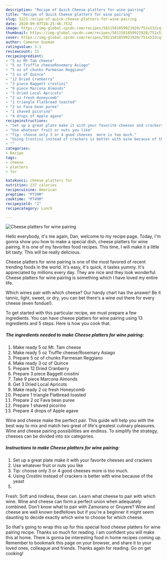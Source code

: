 ```yaml
---
description: "Recipe of Quick Cheese platters for wine pairing"
title: "Recipe of Quick Cheese platters for wine pairing"
slug: 5221-recipe-of-quick-cheese-platters-for-wine-pairing
date: 2020-09-07T16:25:46.753Z
image: https://img-global.cpcdn.com/recipes/5811581859921920/751x532cq70/cheese-platters-for-wine-pairing-recipe-main-photo.jpg
thumbnail: https://img-global.cpcdn.com/recipes/5811581859921920/751x532cq70/cheese-platters-for-wine-pairing-recipe-main-photo.jpg
cover: https://img-global.cpcdn.com/recipes/5811581859921920/751x532cq70/cheese-platters-for-wine-pairing-recipe-main-photo.jpg
author: Cameron Guzman
ratingvalue: 3.1
reviewcount: 15
recipeingredient:
- "5 oz Mt Tam cheese"
- "5 oz Truffle cheeseRosemary Asiago"
- "5 oz of chunks Parmesan Reggiano"
- "3 oz of Quince"
- "12 Dried Cranberry"
- "3 piece Baggett crostini"
- "9 piece Marcona Almonds"
- "3 Dried Local Apricots"
- "2 oz fresh Honeycomb"
- "1 triangle Flatbread toasted"
- "2 oz Fava bean puree"
- "1 shaved picorino"
- "4 drops of Apple agave"
recipeinstructions:
- "Set up a great plate make it with your favorite cheeses and crackers"
- "Use whatever fruit or nuts you like"
- "Tip: choose only 3 or 4 good cheeses  more is too much."
- "Using Crostini instead of crackers is better with wine because of the yeast"
- ""
categories:
- Recipe
tags:
- cheese
- platters
- for

katakunci: cheese platters for 
nutrition: 237 calories
recipecuisine: American
preptime: "PT39M"
cooktime: "PT49M"
recipeyield: "2"
recipecategory: Lunch

---
```



![Cheese platters for wine pairing](https://img-global.cpcdn.com/recipes/5811581859921920/751x532cq70/cheese-platters-for-wine-pairing-recipe-main-photo.jpg)

Hello everybody, it's me again, Dan, welcome to my recipe page. Today, I'm gonna show you how to make a special dish, cheese platters for wine pairing. It is one of my favorites food recipes. This time, I will make it a little bit tasty. This will be really delicious.

Cheese platters for wine pairing is one of the most favored of recent trending foods in the world. It's easy, it's quick, it tastes yummy. It's appreciated by millions every day. They are nice and they look wonderful. Cheese platters for wine pairing is something which I have loved my entire life.

Which wines pair with which cheese? Our handy chart has the answer! Be it tannic, light, sweet, or dry, you can bet there&#39;s a wine out there for every cheese (even fondue!).


To get started with this particular recipe, we must prepare a few ingredients. You can have cheese platters for wine pairing using 13 ingredients and 5 steps. Here is how you cook that.

<!--inarticleads1-->

##### The ingredients needed to make Cheese platters for wine pairing:

1. Make ready 5 oz Mt. Tam cheese
1. Make ready 5 oz Truffle cheese/Rosemary Asiago
1. Prepare 5 oz of chunks Parmesan Reggiano
1. Make ready 3 oz of Quince
1. Prepare 12 Dried Cranberry
1. Prepare 3 piece Baggett crostini
1. Take 9 piece Marcona Almonds
1. Get 3 Dried Local Apricots
1. Make ready 2 oz fresh Honeycomb
1. Prepare 1 triangle Flatbread toasted
1. Prepare 2 oz Fava bean puree
1. Prepare 1 shaved picorino
1. Prepare 4 drops of Apple agave


Wine and cheese make the perfect pair. This guide will help you with the best way to mix and match two great of life&#39;s greatest culinary pleasures. Wine and cheese pairing possibilities are endless. To simplify the strategy, cheeses can be divided into six categories. 

<!--inarticleads2-->

##### Instructions to make Cheese platters for wine pairing:

1. Set up a great plate make it with your favorite cheeses and crackers
1. Use whatever fruit or nuts you like
1. Tip: choose only 3 or 4 good cheeses  more is too much.
1. Using Crostini instead of crackers is better with wine because of the yeast
1. 


Fresh: Soft and rindless, these can. Learn what cheese to pair with which wine. Wine and cheese can form a perfect union when adequately combined. Don&#39;t know what to pair with Zamorano or Gruyere? Wine and cheese are well known bedfellows but if you&#39;re a beginner it might seem daunting to decide exactly which wine to choose for which cheese. 

So that's going to wrap this up for this special food cheese platters for wine pairing recipe. Thanks so much for reading. I am confident you will make this at home. There is gonna be interesting food in home recipes coming up. Remember to bookmark this page on your browser, and share it to your loved ones, colleague and friends. Thanks again for reading. Go on get cooking!
